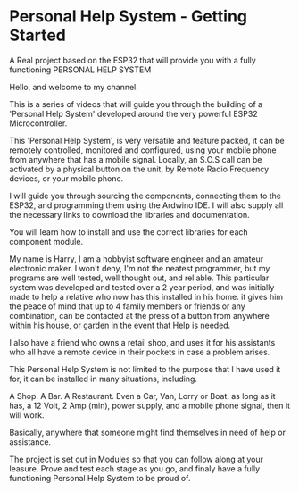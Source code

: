 # Personal Help System - Getting Started

A Real project based on the ESP32 that will provide you with a fully functioning PERSONAL HELP SYSTEM

Hello, and welcome to my channel.

This is a series of videos that will guide you through the building of a 'Personal Help System' developed around the very powerful ESP32 Microcontroller.

This 'Personal Help System', is very versatile and feature packed, it can be remotely controlled, monitored and configured, using your mobile phone from anywhere that has a mobile signal.  Locally, an S.O.S call can be activated by a physical button on the unit, by Remote Radio Frequency devices, or your mobile phone.

I will guide you through sourcing the components, connecting them to the ESP32, and programming them using the Ardwino IDE. I will also supply all the necessary links to download the libraries and documentation.

You will learn how to install and use the correct libraries for each component module.

My name is Harry, I am a hobbyist software engineer and an amateur electronic maker.  I won't deny, I'm not the neatest programmer, but my programs are well tested, well thought out, and reliable. This particular system was developed and tested over a 2 year period, and was initially made to help a relative who now has this installed in his home. it gives him the peace of mind that up to 4 family members or friends or any combination, can be contacted at the press of a button from anywhere within his house, or garden in the event that Help is needed.

I also have a friend who owns a retail shop, and uses it for his assistants who all have a remote device in their pockets in case a problem arises.

This Personal Help System is not limited to the purpose that I have used it for, it can be installed in many situations, including.

A Shop.
A Bar.
A Restaurant.
Even a Car, Van, Lorry or Boat.  as long as it has, a 12 Volt, 2 Amp (min), power supply, and a mobile phone signal, then it will work.

Basically, anywhere that someone might find themselves in need of help or assistance.

The project is set out in Modules so that you can follow along at your leasure.  Prove and test each stage as you go, and finaly have a fully functioning Personal Help System to be proud of.
